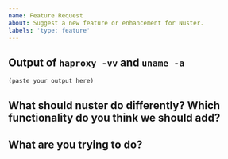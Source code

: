 ```yaml
---
name: Feature Request
about: Suggest a new feature or enhancement for Nuster.
labels: 'type: feature'
---
```


## Output of `haproxy -vv` and `uname -a`

<!--
Please add the output of haproxy -vv you are currently using here, this helps us
later to see what has changed in nuster when we revisit this issue after some
time.

Put it in code blocks ```:
-->

```
(paste your output here)
```

## What should nuster do differently? Which functionality do you think we should add?

<!--
Please describe the feature you would like us to add here.
-->


## What are you trying to do?

<!--
This section should contain a brief description what you're trying to do, which
would be possible after implementing the new feature.
-->

